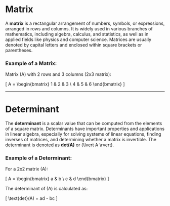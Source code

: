 
 # Matrix
A **matrix** is a rectangular arrangement of numbers, symbols, or expressions, arranged in rows and columns. It is widely used in various branches of mathematics, including algebra, calculus, and statistics, as well as in applied fields like physics and computer science. Matrices are usually denoted by capital letters and enclosed within square brackets or parentheses.

### Example of a Matrix:
Matrix \(A\) with 2 rows and 3 columns (2x3 matrix):

\[
A = \begin{bmatrix} 
1 & 2 & 3 \\ 
4 & 5 & 6 
\end{bmatrix}
\]

---

# Determinant
The **determinant** is a scalar value that can be computed from the elements of a square matrix. Determinants have important properties and applications in linear algebra, especially for solving systems of linear equations, finding inverses of matrices, and determining whether a matrix is invertible. The determinant is denoted as **det(A)** or \(\lvert A \rvert\).

### Example of a Determinant:
For a 2x2 matrix \(A\):

\[
A = \begin{bmatrix} 
a & b \\ 
c & d 
\end{bmatrix}
\]

The determinant of \(A\) is calculated as:

\[
\text{det}(A) = ad - bc
\]
